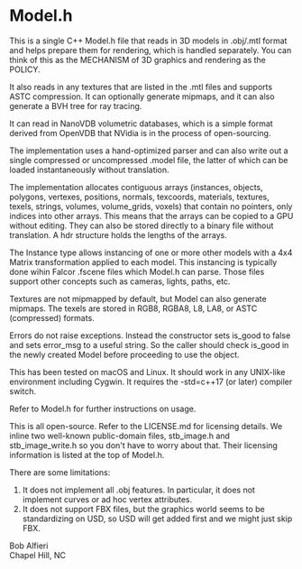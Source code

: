 # Model.h

This is a single C++ Model.h file that reads in 3D models in .obj/.mtl format
and helps prepare them for rendering, which is handled separately.  You can think of this as the MECHANISM of 3D
graphics and rendering as the POLICY.

It also reads in any textures that are listed in the .mtl files and supports ASTC compression.
It can optionally generate mipmaps, and it can also generate a BVH tree for ray tracing.

It can read in NanoVDB volumetric databases, which is a simple format derived from OpenVDB that NVidia is
in the process of open-sourcing.

The implementation uses a hand-optimized parser and can also write out a single compressed or uncompressed .model file, 
the latter of which can be loaded instantaneously without translation.

The implementation allocates contiguous arrays (instances, objects, polygons, vertexes, positions, normals, texcoords, materials, textures, texels, strings, volumes, volume_grids, voxels) that contain no pointers, only indices into other arrays.  This means that the arrays can be copied to a GPU without editing.  They can also be stored directly to a binary file without translation.  A hdr structure holds the lengths of the arrays.  

The Instance type allows instancing of one or more other models with a 4x4 Matrix transformation applied to each model.  This instancing is typically done wihin Falcor
.fscene files which Model.h can parse.  Those files support other concepts such as cameras, lights, paths, etc.

Textures are not mipmapped by default, but Model can also generate mipmaps.  The texels are stored in RGB8, RGBA8, L8, LA8, or ASTC (compressed) formats.

Errors do not raise exceptions.  Instead the constructor sets is_good to false and sets error_msg to a useful string.  So the caller should check is_good in the newly created Model before proceeding to use the object.

This has been tested on macOS and Linux.  It should work in any UNIX-like environment including Cygwin. It requires the -std=c++17 
(or later) compiler switch.

Refer to Model.h for further instructions on usage.

This is all open-source.  Refer to the LICENSE.md for licensing details.  We inline two well-known public-domain files, stb_image.h and
stb_image_write.h so you don't have to worry about that.  Their licensing information is listed at the top of Model.h.

There are some limitations:

1) It does not implement all .obj features.  In particular, it does not implement curves or ad hoc vertex attributes.
2) It does not support FBX files, but the graphics world seems to be standardizing on USD, so USD will get added first and we might just skip FBX.

Bob Alfieri<br>
Chapel Hill, NC
